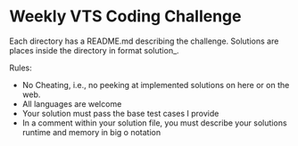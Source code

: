 # Weekly VTS Coding Challenge

Each directory has a README.md describing the challenge. Solutions are places inside the directory in format solution_<initals>.<ext>

Rules:

* No Cheating, i.e., no peeking at implemented solutions on here or on the web.
* All languages are welcome
* Your solution must pass the base test cases I provide
* In a comment within your solution file, you must describe your solutions runtime and memory in big o notation
